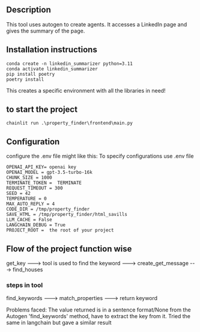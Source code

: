 ## Description

This tool uses autogen to create agents. It accesses a LinkedIn page and gives the summary of the page.

## Installation instructions


```
conda create -n linkedin_summarizer python=3.11
conda activate linkedin_summarizer
pip install poetry
poetry install
```
This creates a specific environment with all the libraries in need!



## to start the project
```chainlit run .\property_finder\frontend\main.py```




## Configuration
configure the .env file might like this:
To specify configurations use .env file

```
OPENAI_API_KEY= openai key
OPENAI_MODEL = gpt-3.5-turbo-16k
CHUNK_SIZE = 1000
TERMINATE_TOKEN =  TERMINATE
REQUEST_TIMEOUT = 300
SEED = 42
TEMPERATURE = 0
MAX_AUTO_REPLY = 4
CODE_DIR = /tmp/property_finder
SAVE_HTML = /tmp/property_finder/html_savills
LLM_CACHE = False
LANGCHAIN_DEBUG = True
PROJECT_ROOT =  the root of your project
```
## Flow of the project function wise
get_key --->  tool is used to find the keyword ---> create_get_message ---> find_houses

### steps in tool
find_keywords ---> match_properties ---> return keyword

Problems faced: 
The value returned is in a sentence format/None from the Autogen 'find_keywords' method, have to extract the key from it. 
Tried the same in langchain but gave a similar result
